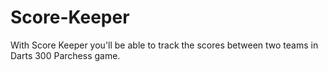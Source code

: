 # Score-Keeper
With Score Keeper you'll be able to track the scores between two teams in Darts 300 Parchess game.
